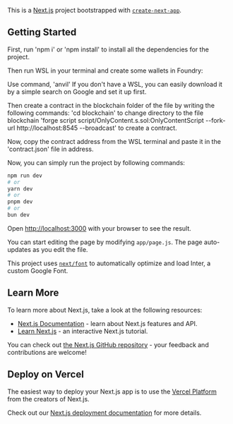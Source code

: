 This is a [Next.js](https://nextjs.org/) project bootstrapped with [`create-next-app`](https://github.com/vercel/next.js/tree/canary/packages/create-next-app).

## Getting Started

First, run 'npm i' or 'npm install' to install all the dependencies for the project. 

Then run WSL in your terminal and create some wallets in Foundry:

Use command, 'anvil'
If you don't have a WSL, you can easily download it by a simple search on Google and set it up first. 

Then create a contract in the blockchain folder of the file by writing the following commands:
'cd blockchain' to change directory to the file blockchain
'forge script script/OnlyContent.s.sol:OnlyContentScript --fork-url http://localhost:8545 --broadcast' to create a contract. 

Now, copy the contract address from the WSL terminal and paste it in the 'contract.json' file in address.

Now, you can simply run the project by following commands:
```bash
npm run dev
# or
yarn dev
# or
pnpm dev
# or
bun dev
```

Open [http://localhost:3000](http://localhost:3000) with your browser to see the result.

You can start editing the page by modifying `app/page.js`. The page auto-updates as you edit the file.

This project uses [`next/font`](https://nextjs.org/docs/basic-features/font-optimization) to automatically optimize and load Inter, a custom Google Font.

## Learn More

To learn more about Next.js, take a look at the following resources:

- [Next.js Documentation](https://nextjs.org/docs) - learn about Next.js features and API.
- [Learn Next.js](https://nextjs.org/learn) - an interactive Next.js tutorial.

You can check out [the Next.js GitHub repository](https://github.com/vercel/next.js/) - your feedback and contributions are welcome!

## Deploy on Vercel

The easiest way to deploy your Next.js app is to use the [Vercel Platform](https://vercel.com/new?utm_medium=default-template&filter=next.js&utm_source=create-next-app&utm_campaign=create-next-app-readme) from the creators of Next.js.

Check out our [Next.js deployment documentation](https://nextjs.org/docs/deployment) for more details.
